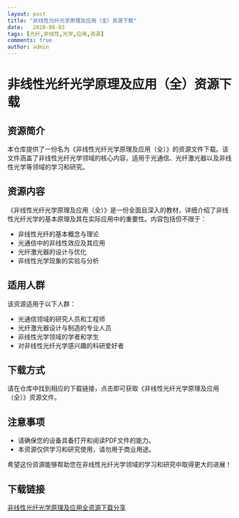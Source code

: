 ```yaml
---
layout: post
title: "非线性光纤光学原理及应用（全）资源下载"
date:   2020-06-03
tags: [光纤,非线性,光学,应用,资源]
comments: true
author: admin
---
```

# 非线性光纤光学原理及应用（全）资源下载

## 资源简介

本仓库提供了一份名为《非线性光纤光学原理及应用（全）》的资源文件下载。该文件涵盖了非线性光纤光学领域的核心内容，适用于光通信、光纤激光器以及非线性光学等领域的学习和研究。

## 资源内容

《非线性光纤光学原理及应用（全）》是一份全面且深入的教材，详细介绍了非线性光纤光学的基本原理及其在实际应用中的重要性。内容包括但不限于：

- 非线性光纤的基本概念与理论
- 光通信中的非线性效应及其应用
- 光纤激光器的设计与优化
- 非线性光学现象的实验与分析

## 适用人群

该资源适用于以下人群：

- 光通信领域的研究人员和工程师
- 光纤激光器设计与制造的专业人员
- 非线性光学领域的学者和学生
- 对非线性光纤光学感兴趣的科研爱好者

## 下载方式

请在仓库中找到相应的下载链接，点击即可获取《非线性光纤光学原理及应用（全）》资源文件。

## 注意事项

- 请确保您的设备具备打开和阅读PDF文件的能力。
- 本资源仅供学习和研究使用，请勿用于商业用途。

希望这份资源能够帮助您在非线性光纤光学领域的学习和研究中取得更大的进展！

## 下载链接

[非线性光纤光学原理及应用全资源下载分享](https://pan.quark.cn/s/29c9e525e2d8)